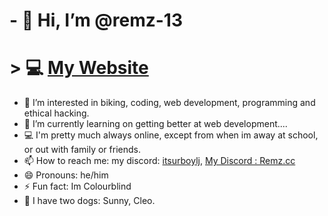 # - 👋 Hi, I’m @remz-13
# > 💻 [My Website](https://remz-pages.nekoweb.org)
- 👀 I’m interested in biking, coding, web development, programming and ethical hacking.
- 🌱 I’m currently learning on getting better at web development....
- 💻 I'm pretty much always online, except from when im away at school, or out with family or friends.
- 📫 How to reach me: my discord: [itsurboylj](https://discordapp.com/users/1197945732594929664), [My Discord : Remz.cc](https://discord.gg/g8yzDy27Yd)
- 😄 Pronouns: he/him
- ⚡ Fun fact: Im Colourblind
- 🐶 I have two dogs: Sunny, Cleo.

<!---
remz-13/remz-13 is a ✨ special ✨ repository because its `README.md` (this file) appears on your GitHub profile.
You can click the Preview link to take a look at your changes.
--->
